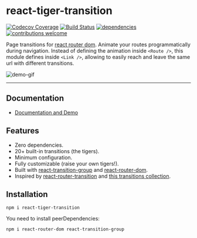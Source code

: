 # react-tiger-transition

[![Codecov Coverage](https://img.shields.io/codecov/c/github/pedrobern/react-tiger-transition/master.svg?style=flat-square)](https://codecov.io/gh/pedrobern/react-tiger-transition/)
[![Build Status](https://travis-ci.com/PedroBern/react-tiger-transition.svg?branch=master)](https://travis-ci.com/PedroBern/react-tiger-transition)
[![dependencies](https://david-dm.org/pedrobern/react-tiger-transition.svg)](https://github.com/PedroBern/react-tiger-transition)
[![contributions welcome](https://img.shields.io/badge/contributions-welcome-brightgreen.svg?style=flat)](https://github.com/PedroBern/react-tiger-transition/issues)


Page transitions for [react router dom](https://www.npmjs.com/package/react-router-dom). Animate your routes programmatically during navigation. Instead of defining the animation inside `<Route />`, this module defines inside `<Link />`, allowing to easily reach and leave the same url with different transitions.

![demo-gif](https://github.com/PedroBern/react-tiger-transition/raw/master/demo.gif)
___

## Documentation

- [Documentation and Demo](https://pedrobern.github.io/react-tiger-transition)

## Features

- Zero dependencies.
- 20+ built-in transitions (the tigers).
- Minimum configuration.
- Fully customizable (raise your own tigers!).
- Built with [react-transition-group](https://github.com/reactjs/react-transition-group) and [react-router-dom](https://github.com/ReactTraining/react-router).
- Inspired by [react-router-transition](https://github.com/maisano/react-router-transition) and [this transitions collection](https://tympanus.net/codrops/2013/05/07/a-collection-of-page-transitions/).

## Installation

```
npm i react-tiger-transition
```

You need to install peerDependencies:

```
npm i react-router-dom react-transition-group
```
